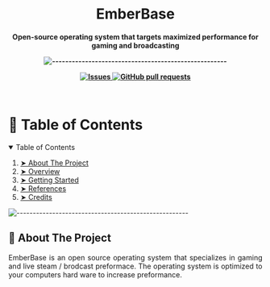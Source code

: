 <h1 align="center">EmberBase</h1>
<h4 align="center">Open-source operating system that targets maximized performance for gaming and broadcasting</h>

![-----------------------------------------------------](https://raw.githubusercontent.com/andreasbm/readme/master/assets/lines/rainbow.png)
  <p align="center">
    <a href="https://github.com/anuraghazra/github-readme-stats/actions">
    <a href="https://github.com//Emberbase/EmberBase/issues">
      <img alt="Issues" src="https://img.shields.io/github/issues/Emberbase/EmberBase?color=0088ff" />
    </a>
    <a href="https://github.com/Emberbase/EmberBase/pulls">
      <img alt="GitHub pull requests" src="https://img.shields.io/github/issues-pr/Emberbase/EmberBase?color=0088ff" />
    </a>
    </a>
  </p>
<br>
<h1>📖 Table of Contents</h1>
<details open="open">
  <summary>Table of Contents</summary>
  <ol>
    <li><a href="#about-the-project"> ➤ About The Project</a></li>
    <li><a href="#overview"> ➤ Overview</a></li>
    <li><a href="#getting-started"> ➤ Getting Started</a></li>
    <li><a href="#references"> ➤ References</a></li>
    <li><a href="#credits"> ➤ Credits</a></li>
  </ol>
</details>

![-----------------------------------------------------](https://raw.githubusercontent.com/andreasbm/readme/master/assets/lines/rainbow.png)

<!-- ABOUT THE PROJECT -->
<h2 id="about-the-project"> 📝 About The Project</h2>

<p align="justify"> 
  EmberBase is an open source operating system that specializes in gaming and live steam / brodcast preformace. The operating system is optimized to your computers hard ware to increase preformance.
</p>